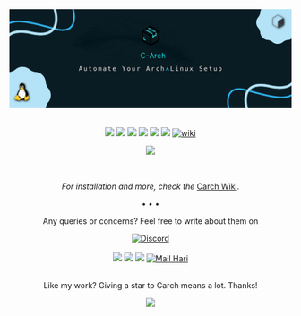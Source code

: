 <div align="center">
<img src="https://raw.githubusercontent.com/harilvfs/carch/refs/heads/main/source/carch.webp" width="800" />
</div>
<br>
<div align="center">

<img src="https://img.shields.io/github/issues/harilvfs/carch?style=for-the-badge&color=dbb6ed&logoColor=85e185&labelColor=1c1c29" /> <img src="https://img.shields.io/github/issues-pr/harilvfs/carch?style=for-the-badge&color=ef9f9c&logoColor=85e185&labelColor=1c1c29" /> <img src="https://img.shields.io/github/last-commit/harilvfs/carch?style=for-the-badge&logo=github&color=7dc4e4&logoColor=D9E0EE&labelColor=1c1c29"/> <img src="https://img.shields.io/github/stars/harilvfs/carch?style=for-the-badge&logo=apachespark&color=eed49f&logoColor=D9E0EE&labelColor=1c1c29"/> <img src="https://img.shields.io/github/forks/harilvfs/carch?style=for-the-badge&color=9dc3ea&logoColor=D9E0EE&labelColor=1c1c29" /> <img src="https://img.shields.io/github/downloads/harilvfs/carch/total?style=for-the-badge&color=e0ea9d&logoColor=D9E0EE&labelColor=171b22" /> <a href="https://carch-org.github.io/docs/" target="_blank"><img alt="wiki" src="https://img.shields.io/badge/CARCH-WIKI-90EE90?style=for-the-badge&labelColor=1c1c29" /></a>

</div>

<div align="center">

<a href="https://github.com/ChrisTitusTech/linutil" target="blank"><img src="https://img.shields.io/badge/TUI%20CREDIT-ChrisTitusTech/linutil-ed8796?style=for-the-badge&logoColor=FB4700&labelColor=1c1c29&logo=rust"/></a>

</div>

<br>
<div align="center">

*For installation and more, check the* [Carch Wiki](https://carch-org.github.io/docs/).

• • •

Any queries or concerns? Feel free to write about them on 

[![Discord](https://img.shields.io/discord/757266205408100413.svg?label=Discord&logo=Discord&style=for-the-badge&color=f5a7a0&logoColor=FFFFFF&labelColor=1c1c29)](https://discord.com/invite/8NJWstnUHd)
<br><br>
<a href="https://t.me/carchx" target="blank"><img src="https://github.com/harilvfs/DevIcons/blob/main/badges/badges_telegram.png?raw=true" width="45px"/></a>
<a href="https://discord.com/invite/8NJWstnUHd" target="blank"><img src="https://github.com/harilvfs/DevIcons/blob/main/badges/badges_discord.png?raw=true" width="45px"/></a>
<a href="https://www.reddit.com/r/carch/" target="blank"><img src="https://github.com/harilvfs/DevIcons/blob/main/badges/badges_reddit.png?raw=true" width="45px"/></a>
<a href="mailto:harilvfs@chalisehari.com.np" target="_blank"><img src="https://github.com/harilvfs/DevIcons/blob/main/badges/badges_gmail.png?raw=true" alt="Mail Hari" width="45px" /></a>
<br><br>

Like my work? Giving a star to Carch means a lot. Thanks!

<img src="https://cdn-icons-png.flaticon.com/128/4587/4587595.png" width="40" />

</div>



